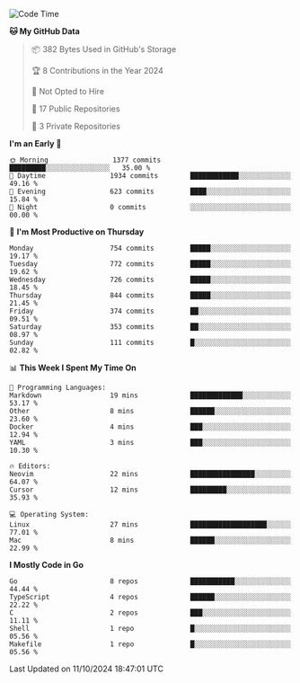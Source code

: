 <!--START_SECTION:waka-->
![Code Time](http://img.shields.io/badge/Code%20Time-879%20hrs%2011%20mins-blue)

**🐱 My GitHub Data** 

> 📦 382 Bytes Used in GitHub's Storage 
 > 
> 🏆 8 Contributions in the Year 2024
 > 
> 🚫 Not Opted to Hire
 > 
> 📜 17 Public Repositories 
 > 
> 🔑 3 Private Repositories 
 > 
**I'm an Early 🐤** 

```text
🌞 Morning                1377 commits        █████████░░░░░░░░░░░░░░░░   35.00 % 
🌆 Daytime                1934 commits        ████████████░░░░░░░░░░░░░   49.16 % 
🌃 Evening                623 commits         ████░░░░░░░░░░░░░░░░░░░░░   15.84 % 
🌙 Night                  0 commits           ░░░░░░░░░░░░░░░░░░░░░░░░░   00.00 % 
```
📅 **I'm Most Productive on Thursday** 

```text
Monday                   754 commits         █████░░░░░░░░░░░░░░░░░░░░   19.17 % 
Tuesday                  772 commits         █████░░░░░░░░░░░░░░░░░░░░   19.62 % 
Wednesday                726 commits         █████░░░░░░░░░░░░░░░░░░░░   18.45 % 
Thursday                 844 commits         █████░░░░░░░░░░░░░░░░░░░░   21.45 % 
Friday                   374 commits         ██░░░░░░░░░░░░░░░░░░░░░░░   09.51 % 
Saturday                 353 commits         ██░░░░░░░░░░░░░░░░░░░░░░░   08.97 % 
Sunday                   111 commits         █░░░░░░░░░░░░░░░░░░░░░░░░   02.82 % 
```


📊 **This Week I Spent My Time On** 

```text
💬 Programming Languages: 
Markdown                 19 mins             █████████████░░░░░░░░░░░░   53.17 % 
Other                    8 mins              ██████░░░░░░░░░░░░░░░░░░░   23.60 % 
Docker                   4 mins              ███░░░░░░░░░░░░░░░░░░░░░░   12.94 % 
YAML                     3 mins              ███░░░░░░░░░░░░░░░░░░░░░░   10.30 % 

🔥 Editors: 
Neovim                   22 mins             ████████████████░░░░░░░░░   64.07 % 
Cursor                   12 mins             █████████░░░░░░░░░░░░░░░░   35.93 % 

💻 Operating System: 
Linux                    27 mins             ███████████████████░░░░░░   77.01 % 
Mac                      8 mins              ██████░░░░░░░░░░░░░░░░░░░   22.99 % 
```

**I Mostly Code in Go** 

```text
Go                       8 repos             ███████████░░░░░░░░░░░░░░   44.44 % 
TypeScript               4 repos             ██████░░░░░░░░░░░░░░░░░░░   22.22 % 
C                        2 repos             ███░░░░░░░░░░░░░░░░░░░░░░   11.11 % 
Shell                    1 repo              █░░░░░░░░░░░░░░░░░░░░░░░░   05.56 % 
Makefile                 1 repo              █░░░░░░░░░░░░░░░░░░░░░░░░   05.56 % 
```




 Last Updated on 11/10/2024 18:47:01 UTC
<!--END_SECTION:waka-->
